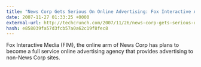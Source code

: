 ```yaml
---
title: "News Corp Gets Serious On Online Advertising: Fox Interactive Ad Network To Power Other Sites"
date: 2007-11-27 01:33:25 +0000
external-url: http://techcrunch.com/2007/11/26/news-corp-gets-serious-on-online-advertising-fox-interactive-ad-network-to-power-other-sites/
hash: e858039fa57d3fcb57a0a62c19f8fec8
---
```


Fox Interactive Media (FIM), the online arm of News Corp has plans to become a full service online advertising agency that provides advertising to non-News Corp sites.
